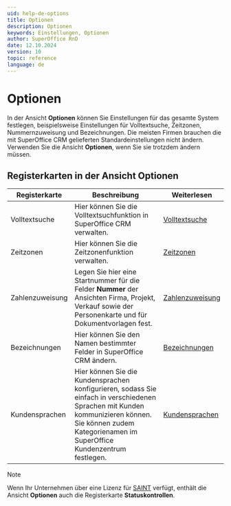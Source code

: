 ```yaml
---
uid: help-de-options
title: Optionen
description: Optionen
keywords: Einstellungen, Optionen
author: SuperOffice RnD
date: 12.10.2024
version: 10
topic: reference
language: de
---
```


# Optionen

In der Ansicht **Optionen** können Sie Einstellungen für das gesamte System festlegen, beispielsweise Einstellungen für Volltextsuche, Zeitzonen, Nummernzuweisung und Bezeichnungen. Die meisten Firmen brauchen die mit SuperOffice CRM gelieferten Standardeinstellungen nicht ändern. Verwenden Sie die Ansicht **Optionen**, wenn Sie sie trotzdem ändern müssen.

## Registerkarten in der Ansicht Optionen

| Registerkarte | Beschreibung | Weiterlesen |
|---|---|---|
| Volltextsuche | Hier können Sie die Volltextsuchfunktion in SuperOffice CRM verwalten. | [Volltextsuche][1] |
| Zeitzonen | Hier können Sie die Zeitzonenfunktion verwalten. | [Zeitzonen][2] |
| Zahlenzuweisung | Legen Sie hier eine Startnummer für die Felder **Nummer** der Ansichten Firma, Projekt, Verkauf sowie der Personenkarte und für Dokumentvorlagen fest. | [Zahlenzuweisung][3] |
| Bezeichnungen | Hier können Sie den Namen bestimmter Felder in SuperOffice CRM ändern. | [Bezeichnungen][4] |
| Kundensprachen | Hier können Sie die Kundensprachen konfigurieren, sodass Sie einfach in verschiedenen Sprachen mit Kunden kommunizieren können. Sie können zudem Kategorienamen im SuperOffice Kundenzentrum festlegen. | [Kundensprachen][6] |

> [!NOTE]
> Wenn Ihr Unternehmen über eine Lizenz für [SAINT][7] verfügt, enthält die Ansicht **Optionen** auch die Registerkarte **Statuskontrollen**.

<!-- Referenced links -->
[1]: freetext-search/index.md
[2]: time-zones/index.md
[3]: number-allocation/index.md
[4]: labels/index.md
[6]: custlang/index.md
[7]: ../../../saint/learn/index.md

<!-- Referenced images -->
